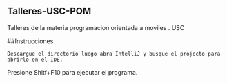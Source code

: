 ## Talleres-USC-POM
Talleres de la materia programacion orientada a moviles . USC

##Instrucciones
```
Descargue el directorio luego abra IntelliJ y busque el projecto para abrirlo en el IDE.
```
Presione Shitf+F10 para ejecutar el programa.
